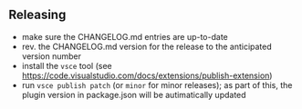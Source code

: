 ## Releasing

- make sure the CHANGELOG.md entries are up-to-date
- rev. the CHANGELOG.md version for the release to the anticipated version
  number
- install the `vsce` tool (see
  https://code.visualstudio.com/docs/extensions/publish-extension)
- run `vsce publish patch` (or `minor` for minor releases); as part of this, the
  plugin version in package.json will be autimatically updated
